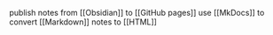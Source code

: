 publish notes from [[Obsidian]] to [[GitHub pages]]
use [[MkDocs]] to convert [[Markdown]] notes to [[HTML]]
